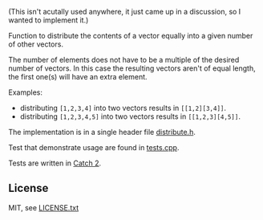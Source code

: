 (This isn't acutally used anywhere, it just came up in a discussion, so I wanted to implement it.)

Function to distribute the contents of a vector equally into a given number of other vectors.

The number of elements does not have to be a multiple of the desired number of vectors. In this case the resulting vectors aren't of equal length, the first one(s) will have an extra element.

Examples:

- distributing `[1,2,3,4]` into two vectors results in `[[1,2][3,4]]`.
- distributing `[1,2,3,4,5]` into two vectors results in `[[1,2,3][4,5]]`.

The implementation is in a single header file [distribute.h](distribute.h).

Test that demonstrate usage are found in [tests.cpp](tests.cpp).

Tests are written in [Catch 2](https://github.com/catchorg/Catch).

## License
MIT, see [LICENSE.txt](LICENSE.txt)
